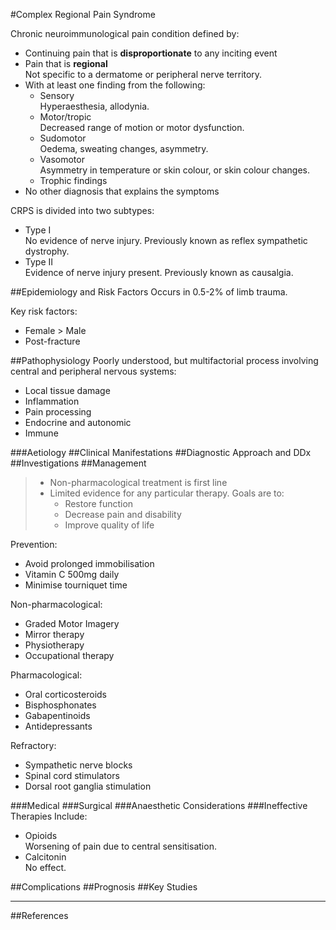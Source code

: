 #Complex Regional Pain Syndrome

Chronic neuroimmunological pain condition defined by:
* Continuing pain that is **disproportionate** to any inciting event
* Pain that is **regional**  
Not specific to a dermatome or peripheral nerve territory.
* With at least one finding from the following:
	* Sensory  
	Hyperaesthesia, allodynia.
	* Motor/tropic  
	Decreased range of motion or motor dysfunction.
	* Sudomotor  
	Oedema, sweating changes, asymmetry.
	* Vasomotor  
	Asymmetry in temperature or skin colour, or skin colour changes.
	* Trophic findings
* No other diagnosis that explains the symptoms


CRPS is divided into two subtypes:
* Type I  
No evidence of nerve injury. Previously known as reflex sympathetic dystrophy.
* Type II  
Evidence of nerve injury present. Previously known as causalgia.

##Epidemiology and Risk Factors
Occurs in 0.5-2% of limb trauma.


Key risk factors:
* Female > Male
* Post-fracture

##Pathophysiology
Poorly understood, but multifactorial process involving central and peripheral nervous systems:
* Local tissue damage
* Inflammation
* Pain processing
* Endocrine and autonomic
* Immune

###Aetiology
##Clinical Manifestations
##Diagnostic Approach and DDx
##Investigations
##Management
> * Non-pharmacological treatment is first line
> * Limited evidence for any particular therapy. Goals are to:
> 	* Restore function
> 	* Decrease pain and disability
> 	* Improve quality of life


Prevention:
* Avoid prolonged immobilisation
* Vitamin C 500mg daily
* Minimise tourniquet time


Non-pharmacological:
* Graded Motor Imagery
* Mirror therapy
* Physiotherapy
* Occupational therapy


Pharmacological:
* Oral corticosteroids
* Bisphosphonates
* Gabapentinoids
* Antidepressants


Refractory:
* Sympathetic nerve blocks
* Spinal cord stimulators
* Dorsal root ganglia stimulation	

###Medical
###Surgical
###Anaesthetic Considerations
###Ineffective Therapies
Include:
* Opioids  
Worsening of pain due to central sensitisation.
* Calcitonin  
No effect.

##Complications
##Prognosis
##Key Studies

---
##References